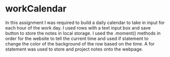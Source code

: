 # workCalendar

In this assignment I was required to build a daily calendar to take in input for each hour of the work day.  I used rows with a text input box 
and save button to store the notes in local storage.  I used the .moment() methods in order for the website to tell the current time and used if statement
to change the color of the background of the row based on the time.  A for statement was used to store and project notes onto the webpage.  